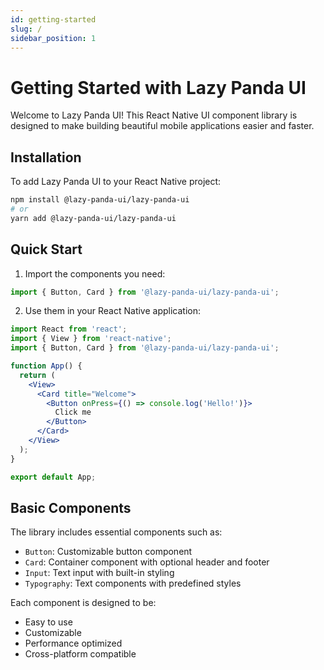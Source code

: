 ```yaml
---
id: getting-started
slug: /
sidebar_position: 1
---
```


# Getting Started with Lazy Panda UI

Welcome to Lazy Panda UI! This React Native UI component library is designed to make building beautiful mobile applications easier and faster.

## Installation

To add Lazy Panda UI to your React Native project:

```bash
npm install @lazy-panda-ui/lazy-panda-ui
# or
yarn add @lazy-panda-ui/lazy-panda-ui
```

## Quick Start

1. Import the components you need:

```jsx
import { Button, Card } from '@lazy-panda-ui/lazy-panda-ui';
```

2. Use them in your React Native application:

```jsx
import React from 'react';
import { View } from 'react-native';
import { Button, Card } from '@lazy-panda-ui/lazy-panda-ui';

function App() {
  return (
    <View>
      <Card title="Welcome">
        <Button onPress={() => console.log('Hello!')}>
          Click me
        </Button>
      </Card>
    </View>
  );
}

export default App;
```

## Basic Components

The library includes essential components such as:

- `Button`: Customizable button component
- `Card`: Container component with optional header and footer
- `Input`: Text input with built-in styling
- `Typography`: Text components with predefined styles

Each component is designed to be:
- Easy to use
- Customizable
- Performance optimized
- Cross-platform compatible
